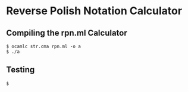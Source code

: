# Reverse Polish Notation Calculator #
## Compiling the rpn.ml Calculator ##
```console
$ ocamlc str.cma rpn.ml -o a
$ ./a
```
## Testing ##
```console
$ 
```
